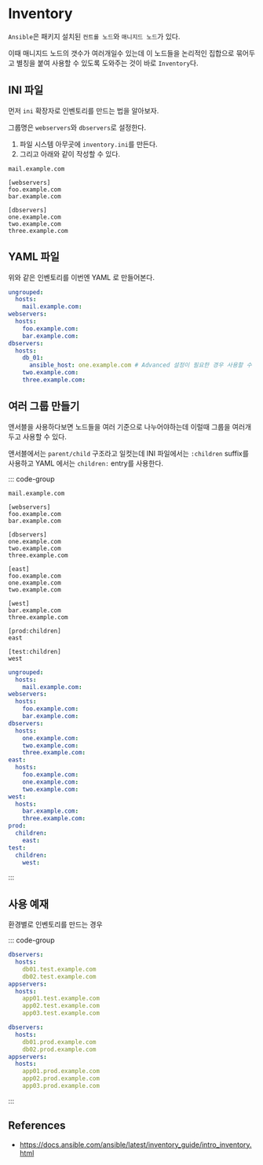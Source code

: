 # Inventory

`Ansible`은 패키지 설치된 `컨트롤 노드`와 `매니지드 노드`가 있다.

이때 매니지드 노드의 갯수가 여러개일수 있는데 이 노드들을 논리적인 집합으로 묶어두고 별칭을 붙여 사용할 수 있도록 도와주는 것이 바로 `Inventory`다.

## INI 파일

먼저 `ini` 확장자로 인벤토리를 만드는 법을 알아보자.

그룹명은 `webservers`와 `dbservers`로 설정한다. 

1. 파일 시스템 아무곳에 `inventory.ini`를 만든다.
2. 그리고 아래와 같이 작성할 수 있다.
```
mail.example.com

[webservers]
foo.example.com
bar.example.com

[dbservers]
one.example.com
two.example.com
three.example.com
```

## YAML 파일

위와 같은 인벤토리를 이번엔 YAML 로 만들어본다.

```yaml
ungrouped:
  hosts:
    mail.example.com:
webservers:
  hosts:
    foo.example.com:
    bar.example.com:
dbservers:
  hosts:
    db_01:
      ansible_host: one.example.com # Advanced 설정이 필요한 경우 사용할 수 있다.
    two.example.com:
    three.example.com:

```

## 여러 그룹 만들기

앤서블을 사용하다보면 노드들을 여러 기준으로 나누어야하는데 이럴때 그룹을 여러개 두고 사용할 수 있다.

앤서블에서는 `parent/child` 구조라고 일컷는데 INI 파일에서는 `:children` suffix를 사용하고 YAML 에서는 `children:` entry를 사용한다.

::: code-group

```text [inventory.ini]
mail.example.com

[webservers]
foo.example.com
bar.example.com

[dbservers]
one.example.com
two.example.com
three.example.com

[east]
foo.example.com
one.example.com
two.example.com

[west]
bar.example.com
three.example.com

[prod:children]
east

[test:children]
west
```

```yaml [inventory.yaml]
ungrouped:
  hosts:
    mail.example.com:
webservers:
  hosts:
    foo.example.com:
    bar.example.com:
dbservers:
  hosts:
    one.example.com:
    two.example.com:
    three.example.com:
east:
  hosts:
    foo.example.com:
    one.example.com:
    two.example.com:
west:
  hosts:
    bar.example.com:
    three.example.com:
prod:
  children:
    east:
test:
  children:
    west:
```

:::

## 사용 예재

환경별로 인벤토리를 만드는 경우

::: code-group

```yaml [inventory_test.yaml]
dbservers:
  hosts:
    db01.test.example.com
    db02.test.example.com
appservers:
  hosts:
    app01.test.example.com
    app02.test.example.com
    app03.test.example.com
```

```yaml [inventory_prod.yaml]
dbservers:
  hosts:
    db01.prod.example.com
    db02.prod.example.com
appservers:
  hosts:
    app01.prod.example.com
    app02.prod.example.com
    app03.prod.example.com
```

:::

## References
- https://docs.ansible.com/ansible/latest/inventory_guide/intro_inventory.html
